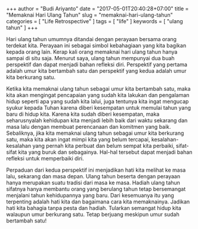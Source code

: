 +++
author = "Budi Ariyanto"
date = "2017-05-01T20:40:28+07:00"
title = "Memaknai Hari Ulang Tahun"
slug = "memaknai-hari-ulang-tahun"
categories = [
    "Life Retrospective"
]
tags = [
    "life"
]
keywords = [
    "ulang tahun"
]
+++

Hari ulang tahun umumnya ditandai dengan perayaan bersama orang terdekat kita.
Perayaan ini sebagai simbol kebahagiaan yang kita bagikan kepada orang lain.
Kerap kali orang memaknai hari ulang tahun hanya sampai di situ saja. Menurut saya,
ulang tahun mempunyai dua buah perspektif dan dapat menjadi bahan refleksi diri.
Perspektif yang pertama adalah umur kita bertambah satu dan perspektif yang
kedua adalah umur kita berkurang satu.

Ketika kita memaknai ulang tahun sebagai umur kita bertambah satu, maka kita akan
mengingat pencapaian yang sudah kita lakukan dan pengalaman hidup seperti apa yang
sudah kita lalui, juga tentunya kita ingat mengucap syukur kepada Tuhan karena
diberi kesempatan untuk memulai tahun yang baru di hidup kita. Karena kita sudah
diberi kesempatan, maka seharusnyalah kehidupan kita menjadi lebih baik dari
waktu sekarang dan masa lalu dengan membuat perencanaan dan komitmen yang baik.
Sebaliknya, jika kita memaknai ulang tahun sebagai umur kita berkurang satu, maka
kita akan ingat mimpi kita yang belum tercapai, kesalahan-kesalahan yang pernah
kita perbuat dan belum sempat kita perbaiki, sifat-sifat kita yang buruk dan
sebagainya. Hal-hal tersebut dapat menjadi bahan refleksi untuk memperbaiki
diri.

Perpaduan dari kedua perspektif ini menjadikan hati kita melihat ke masa lalu,
sekarang dan masa depan. Ulang tahun beserta dengan perayaan hanya merupakan suatu tradisi
dari masa ke masa. Hadiah ulang tahun sifatnya hanya membantu orang yang
berulang tahun tetap bersemangat menjalani tahun kehidupannya yang baru. Dari
kesemuanya itu yang terpenting adalah hati kita dan bagaimana cara kita
memaknainya. Jadikan hati kita bahagia tanpa pesta dan hadiah. Tularkan semangat
hidup kita walaupun umur berkurang satu. Tetap berjuang meskipun umur sudah
bertambah satu!

